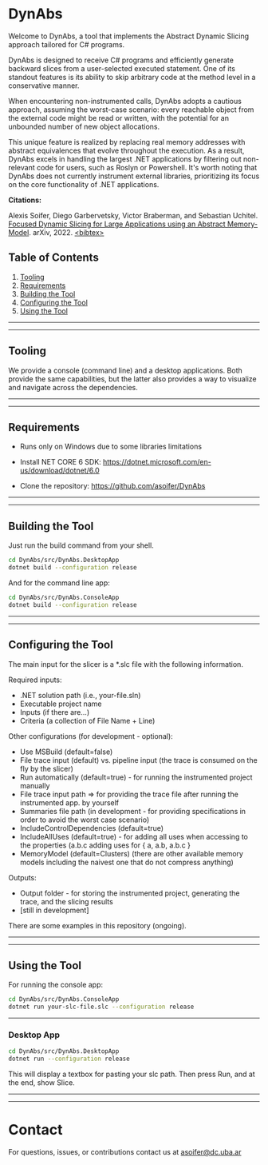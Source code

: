 # DynAbs

Welcome to DynAbs, a tool that implements the Abstract Dynamic Slicing approach tailored for C# programs.

DynAbs is designed to receive C# programs and efficiently generate backward slices from a user-selected executed statement. 
One of its standout features is its ability to skip arbitrary code at the method level in a conservative manner.

When encountering non-instrumented calls, DynAbs adopts a cautious approach, assuming the worst-case scenario: every reachable object from the external code might be read or written, with the potential for an unbounded number of new object allocations.

This unique feature is realized by replacing real memory addresses with abstract equivalences that evolve throughout the execution. As a result, DynAbs excels in handling the largest .NET applications by filtering out non-relevant code for users, such as Roslyn or Powershell.
It's worth noting that DynAbs does not currently instrument external libraries, prioritizing its focus on the core functionality of .NET applications.

<b>Citations:</b>

Alexis Soifer, Diego Garbervetsky, Victor Braberman, and Sebastian Uchitel. [Focused Dynamic Slicing for Large Applications using an Abstract Memory-Model](https://arxiv.org/pdf/2211.04560.pdf). arXiv, 2022. [\<bibtex>](misc/dynabs.bib)

## Table of Contents
1. [Tooling](#Tooling)
2. [Requirements](#Requirements)
3. [Building the Tool](#Building-the-Tool)
4. [Configuring the Tool](#Configuring-the-Tool)
5. [Using the Tool](#Using-the-Tool)

---
---

## Tooling

We provide a console (command line) and a desktop applications.
Both provide the same capabilities, but the latter also provides a way to visualize and navigate across the dependencies.

---
---

## Requirements

* Runs only on Windows due to some libraries limitations

* Install NET CORE 6 SDK: https://dotnet.microsoft.com/en-us/download/dotnet/6.0

* Clone the repository: https://github.com/asoifer/DynAbs

---
---

## Building the Tool

Just run the build command from your shell.

```bash
cd DynAbs/src/DynAbs.DesktopApp
dotnet build --configuration release
```

And for the command line app:

```bash
cd DynAbs/src/DynAbs.ConsoleApp
dotnet build --configuration release
```

---
---

## Configuring the Tool

The main input for the slicer is a *.slc file with the following information.

Required inputs:
* .NET solution path (i.e., your-file.sln)
* Executable project name
* Inputs (if there are...)
* Criteria (a collection of File Name + Line)

Other configurations (for development - optional):
* Use MSBuild (default=false)
* File trace input (default) vs. pipeline input (the trace is consumed on the fly by the slicer)
* Run automatically (default=true) - for running the instrumented project manually
* File trace input path => for providing the trace file after running the instrumented app. by yourself
* Summaries file path (in development - for providing specifications in order to avoid the worst case scenario)
* IncludeControlDependencies (default=true)
* IncludeAllUses (default=true) - for adding all uses when accessing to the properties (a.b.c adding uses for { a, a.b, a.b.c }
* MemoryModel (default=Clusters) (there are other available memory models including the naivest one that do not compress anything)

Outputs:
* Output folder - for storing the instrumented project, generating the trace, and the slicing results
* [still in development]

There are some examples in this repository (ongoing).

---
---

## Using the Tool

For running the console app:
```bash
cd DynAbs/src/DynAbs.ConsoleApp
dotnet run your-slc-file.slc --configuration release
```

---

### Desktop App

```bash
cd DynAbs/src/DynAbs.DesktopApp
dotnet run --configuration release
```

This will display a textbox for pasting your slc path.
Then press Run, and at the end, show Slice.

---
---
# Contact

For questions, issues, or contributions contact us at asoifer@dc.uba.ar